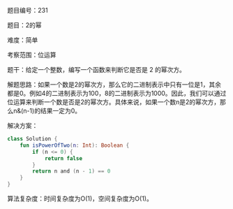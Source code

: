 题目编号：231

题目：2的幂

难度：简单

考察范围：位运算

题干：给定一个整数，编写一个函数来判断它是否是 2 的幂次方。

解题思路：如果一个数是2的幂次方，那么它的二进制表示中只有一位是1，其余都是0。例如4的二进制表示为100，8的二进制表示为1000。因此，我们可以通过位运算来判断一个数是否是2的幂次方。具体来说，如果一个数n是2的幂次方，那么n&(n-1)的结果一定为0。

解决方案：

```kotlin
class Solution {
    fun isPowerOfTwo(n: Int): Boolean {
        if (n <= 0) {
            return false
        }
        return n and (n - 1) == 0
    }
}
```

算法复杂度：时间复杂度为O(1)，空间复杂度为O(1)。
